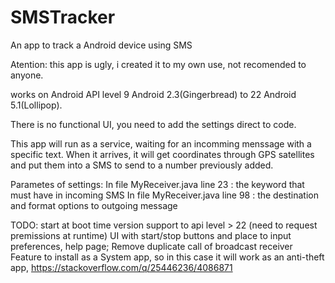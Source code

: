 # SMSTracker
An app to track a Android device using SMS

Atention: this app is ugly, i created it to my own use, not recomended to anyone.

works on Android API level 9 Android 2.3(Gingerbread) to 22 Android 5.1(Lollipop).

There is no functional UI, you need to add the settings direct to code.

This app will run as a service, waiting for an incomming menssage with a specific text. When it arrives, it will get coordinates through GPS satellites and put them into a SMS to send to a number previously added.

Parametes of settings: 
In file MyReceiver.java line 23 : the keyword that must have in incoming SMS
In file MyReceiver.java line 98 : the destination and format options to outgoing message


TODO: 
start at boot time
version support to api level > 22 (need to request premissions at runtime)
UI with start/stop buttons and place to input preferences, help page;
Remove duplicate call of broadcast receiver
Feature to install as a System app, so in this case it will work as an anti-theft app, https://stackoverflow.com/q/25446236/4086871
